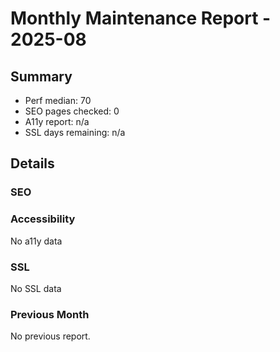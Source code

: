# Monthly Maintenance Report - 2025-08

## Summary
- Perf median: 70
- SEO pages checked: 0
- A11y report: n/a
- SSL days remaining: n/a

## Details
### SEO

### Accessibility
No a11y data

### SSL
No SSL data

### Previous Month
No previous report.